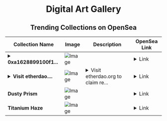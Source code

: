<div align="center">

# Digital Art Gallery

## Trending Collections on OpenSea

| Collection Name                       | Image                                                                                     | Description                       | OpenSea Link                                                                                          |
|---------------------------------------|-------------------------------------------------------------------------------------------|-----------------------------------|--------------------------------------------------------------------------------------------------------|
| **<details><summary>0xa1628899100f1...</summary>0xa1628899100f1a68edc949c405b60a7f7c74cc39</details>** | ![Image](https://i.seadn.io/s/raw/files/0120dbe70465f91ae019e541cba50a56.jpg?w=500&auto=format?w=200&auto=format) |  | <details><summary>Link</summary>[0xa1628899100f1a68edc949c405b60a7f7c74cc39](https://opensea.io/collection/0xa1628899100f1a68edc949c405b60a7f7c74cc39)</details> |
| **<details><summary>Visit etherdao....</summary>Visit etherdao.org to claim rewards</details>** | ![Image](https://i.seadn.io/s/raw/files/41d938efb2b524f9265ba87de126b153.png?w=500&auto=format?w=200&auto=format) | <details><summary>Visit etherdao.org to claim re...</summary>Visit etherdao.org to claim rewards</details> | <details><summary>Link</summary>[Visit etherdao.org to claim rewards](https://opensea.io/collection/visit-etherdao-org-to-claim-rewards-18)</details> |
| **Dusty Prism** | ![Image](https://i.seadn.io/s/raw/files/4f329493e9c2eeade040e53fbccf0864.webp?w=500&auto=format?w=200&auto=format) |  | <details><summary>Link</summary>[Dusty Prism](https://opensea.io/collection/dusty-prism)</details> |
| **Titanium Haze** | ![Image](https://i.seadn.io/s/raw/files/a333d145c790c8d385b0fd0685f034c5.webp?w=500&auto=format?w=200&auto=format) |  | <details><summary>Link</summary>[Titanium Haze](https://opensea.io/collection/titanium-haze)</details> |

</div>